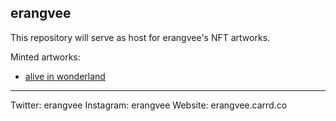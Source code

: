 ## erangvee
This repository will serve as host for erangvee's NFT artworks.

Minted artworks:
- [alive in wonderland](https://www.deviantart.com/erangvee/art/Alive-in-Wonderland-557013971)

---
Twitter: erangvee
Instagram: erangvee
Website: erangvee.carrd.co


 
